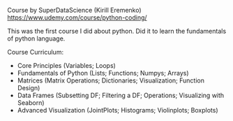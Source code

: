 Course by SuperDataScience (Kirill Eremenko) https://www.udemy.com/course/python-coding/

This was the first course I did about python. Did it to learn the fundamentals of python language.


Course Curriculum:
 - Core Principles (Variables; Loops)
 - Fundamentals of Python (Lists; Functions; Numpys; Arrays)
 - Matrices (Matrix Operations; Dictionaries; Visualization; Function Design)
 - Data Frames (Subsetting DF; Filtering a DF; Operations; Visualizing with Seaborn)
 - Advanced Visualization (JointPlots; Histograms; Violinplots; Boxplots)
